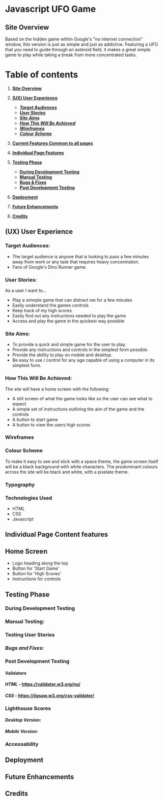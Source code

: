 # **Javascript UFO Game**



## **Site Overview**
Based on the hidden game within Google's "no internet connection" window, this version is just as simple and just as addictive. Featuring a UFO that you need to guide through an asteroid field, it makes a great simple game to play while taking a break from more concentrated tasks.


# Table of contents 
1. [**Site Overview**](#site-overview)
1. [**(UX) User Experience**](#ux-user-experience)
    * [***Target Audiences***](#target-audiences)
    * [***User Stories***](#user-stories)
    * [***Site Aims***](#site-aims)
    * [***How This Will Be Achieved***](#how-is-this-will-be-achieved)
    * [***Wireframes***](#wireframes)
    * [***Colour Scheme***](#colour-scheme)
1. [**Current Features Common to all pages**](#current-features-common-to-all-pages)
    
1. [**Individual Page Features**](#individual-page-content-features)
   
1. [**Testing Phase**](#testing-phase)
    * [**During Development Testing**](#during-development-testing)
    * [**Manual Testing**](#manual-testing)
    * [**Bugs & Fixes**](#bugs-and-fixes)
    * [**Post Development Testing**](#post-development-testing)
1. [**Deployment**](#deployment)
1. [**Future Enhancements**](#future-enhancements)
1. [**Credits**](#credits)

## **(UX) User Experience**
### **Target Audiences:**
* The target audience is anyone that is looking to pass a few minutes away from work or any task that requires heavy concentration.
* Fans of Google's Dino Runner game. 

### **User Stories:**
As a user I want to...
* Play a simnple game that can distract me for a few minutes
* Easily understand the games controls
* Keep track of my high scores
* Easily find out any instructions needed to play the game
* Access and play the game in the quickest way possible

### **Site Aims:**
* To provide a quick and simple game for the user to play.
* Provide any instructions and controls in the simplest form possible.
* Provide the ability to play on mobile and desktop.
* Be easy to use / control for any age capable of using a computer in its simplest form.

### **How This Will Be Achieved:**
The site will have a home screen with the following:
* A still screen of what the game looks like so the user can see what to expect
* A simple set of instructions outlining the aim of the game and the controls
* A button to start game
* A button to view the users high scores

### **Wireframes**


### **Colour Scheme**
To make it easy to see and stick with a space theme, the game screen itself will be a black background with white characters.
The prodominant colours across the site will be black and white, with a pixelate theme.

### **Typography**


### **Technologies Used**
* HTML
* CSS
* Javascript

## **Individual Page Content features**
## **Home Screen**
* Logo heading along the top
* Button for 'Start Game'
* Button for 'High Scores'
* Instructions for controls  

## **Testing Phase**
### **During Development Testing**


### **Manual Testing:**


### **Testing User Stories**


### ***Bugs and Fixes:***


### **Post Development Testing**
#### **Validators**

#### ***HTML*** - https://validator.w3.org/nu/


#### ***CSS*** - https://jigsaw.w3.org/css-validator/


### **Lighthouse Scores**
#### ***Desktop Version:***


#### ***Mobile Version:***



### **Accessability**



## **Deployment**


## **Future Enhancements**



## **Credits**

